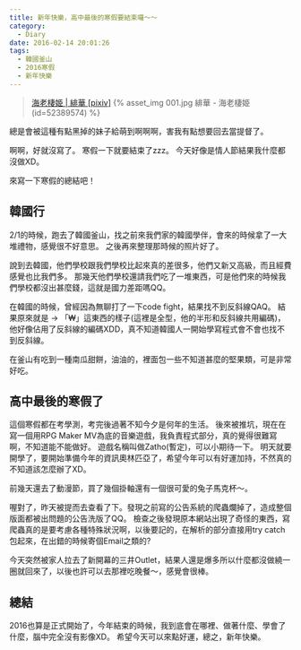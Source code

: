 ```yaml
---
title: 新年快樂，高中最後的寒假要結束囉～～
category:
  - Diary
date: 2016-02-14 20:01:26
tags:
  - 韓國釜山
  - 2016寒假
  - 新年快樂
---
```


 > [海老棲姫 | 緋華 [pixiv]](//www.pixiv.net/member_illust.php?mode=medium&illust_id=52389574)
{% asset_img 001.jpg 緋華 - 海老棲姫(id=52389574) %}

總是會被這種有點黑掉的妹子給萌到啊啊啊，害我有點想要回去當提督了。

啊啊，好就沒寫了。
寒假一下就要結束了zzz。
今天好像是情人節結果我什麼都沒做XD。

來寫一下寒假的總結吧！

<!--more-->

## 韓國行

2/1的時候，跑去了韓國釜山，找之前來我們家的韓國學伴，會來的時候拿了一大堆禮物，感覺很不好意思。
之後再來整理那時候的照片好了。

說到去韓國，他們學校跟我們學校比起來真的差很多，他們又新又高級，而且經費感覺也比我們多。
那幾天他們學校還請我們吃了一堆東西，可是他們來的時候我們學校都沒出甚麼錢，這就是國力差距嗎QQ。

在韓國的時候，曾經因為無聊打了一下code fight，結果找不到反斜線QAQ。
結果原來就是 -> 「₩」這東西的樣子(這裡是全型，他的半形和反斜線共用編碼)，他好像佔用了反斜線的編碼XDD，真不知道韓國人一開始學寫程式會不會也找不到反斜線。

在釜山有吃到一種南瓜甜餅，油油的，裡面包一些不知道甚麼的堅果類，可是非常好吃。


## 高中最後的寒假了

這個寒假都在考學測，考完後過著不知今夕是何年的生活。
後來被推坑，現在在寫一個用RPG Maker MV為底的音樂遊戲，我負責程式部分，真的覺得很難寫啊，不知道能不能做好。
遊戲名稱叫做Zatho(暫定)，可以小期待一下。
明天就要開學了，要開始準備今年的資訊奧林匹亞了，希望今年可以有好運加持，不然真的不知道該怎麼辦了XD。

前幾天還去了動漫節，買了幾個掛軸還有一個很可愛的兔子馬克杯～。

喔對了，昨天被提而去查看了下。發現之前寫的公告系統的爬蟲爛掉了，造成整個版面都被出問題的公告洗版了QQ。
檢查之後發現原本網站出現了奇怪的東西，寫爬蟲真的是要考慮各種特殊狀況啊，以後要記的，在解析的部分直接用try catch包起來，在出錯的時候寄個Email之類的?

今天突然被家人拉去了新開幕的三井Outlet，結果人還是爆多所以什麼都沒做繞一圈就回來了，以後也許可以去那裡吃晚餐～，感覺會很棒。


## 總結

2016也算是正式開始了，今年結束的時候，我到底會在哪裡、做著什麼、學會了什麼，腦中完全沒有影像XD。
希望今天可以來點好運，總之，新年快樂。
